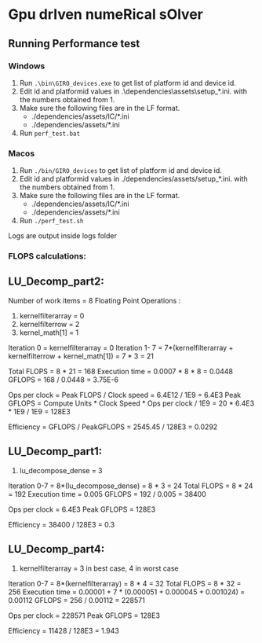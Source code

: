# **G**pu dr**I**ven nume**R**ical s**O**lver

## Running Performance test

### Windows
1. Run ```.\bin\GIRO_devices.exe``` to get list of platform id and device id.
2. Edit id and platformid values in .\dependencies\assets\setup_*.ini. with the numbers obtained from 1.
3. Make sure the following files are in the LF format.
    - ./dependencies/assets/IC/*.ini
    - ./dependencies/assets/*.ini
4. Run ```perf_test.bat```

### Macos
1. Run ```./bin/GIRO_devices``` to get list of platform id and device id.
2. Edit id and platformid values in ./dependencies/assets/setup_*.ini. with the numbers obtained from 1.
3. Make sure the following files are in the LF format.
    - ./dependencies/assets/IC/*.ini
    - ./dependencies/assets/*.ini
4. Run ```./perf_test.sh```

Logs are output inside logs folder


### FLOPS calculations:
## LU_Decomp_part2:
Number of work items = 8
Floating Point Operations :
1. kernelfilterarray = 0
2. kernelfilterrow = 2
3. kernel_math[1] = 1

Iteration 0 = kernelfilterarray = 0
Iteration 1- 7 = 7*(kernelfilterarray + kernelfilterrow + kernel_math[1]) = 7 * 3 = 21

Total FLOPS = 8 * 21 = 168
Execution time = 0.0007 * 8 * 8 = 0.0448
GFLOPS = 168 / 0.0448 = 3.75E-6

Ops per clock = Peak FLOPS / Clock speed = 6.4E12 / 1E9 = 6.4E3
Peak GFLOPS = Compute Units * Clock Speed * Ops per clock / 1E9 = 20 * 6.4E3 * 1E9 / 1E9 = 128E3

Efficiency = GFLOPS / PeakGFLOPS = 2545.45 / 128E3 = 0.0292

## LU_Decomp_part1:
1. lu_decompose_dense = 3

Iteration 0-7 = 8*(lu_decompose_dense) = 8 * 3 = 24
Total FLOPS = 8 * 24 = 192
Execution time = 0.005
GFLOPS = 192 / 0.005 = 38400

Ops per clock = 6.4E3
Peak GFLOPS = 128E3

Efficiency = 38400 / 128E3 = 0.3

## LU_Decomp_part4:
1. kernelfilterarray = 3 in best case, 4 in worst case

Iteration 0-7 = 8*(kernelfilterarray) = 8 * 4 = 32
Total FLOPS = 8 * 32 = 256
Execution time = 0.00001 + 7 * (0.000051 + 0.000045 + 0.001024) = 0.00112
GFLOPS = 256 / 0.00112 = 228571

Ops per clock = 228571
Peak GFLOPS = 128E3

Efficiency = 11428 / 128E3 = 1.943
